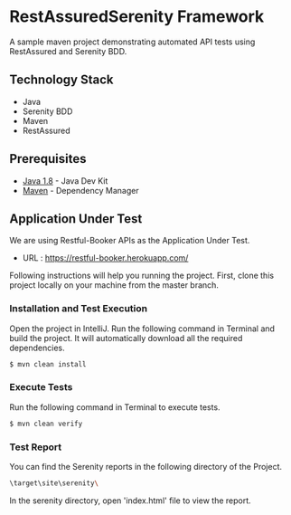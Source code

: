 # RestAssuredSerenity Framework

A sample maven project demonstrating automated API tests using RestAssured and Serenity BDD.
## Technology Stack

- Java
- Serenity BDD
- Maven
- RestAssured

## Prerequisites

* [Java 1.8](https://www.oracle.com/technetwork/java/javase/downloads/jdk8-downloads-2133151.html) - Java Dev Kit
* [Maven](https://maven.apache.org/download.cgi) - Dependency Manager

## Application Under Test

We are using Restful-Booker APIs as the Application Under Test.

* URL : https://restful-booker.herokuapp.com/

Following instructions will help you running the project. First, clone this project locally on your machine from the master branch.

### Installation and Test Execution

Open the project in IntelliJ. Run the following command in Terminal and build the project. It will automatically download all the required dependencies.

```sh
$ mvn clean install
```

### Execute Tests

Run the following command in Terminal to execute tests.

```sh
$ mvn clean verify
```

### Test Report

You can find the Serenity reports in the following directory of the Project.

```sh
\target\site\serenity\
```

In the serenity directory, open 'index.html' file to view the report.
